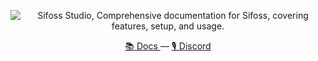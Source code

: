 <p align="center">
<img src="./intro.svg" alt="Sifoss Studio, Comprehensive documentation for Sifoss, covering features, setup, and usage."</p>
<div align="center">
  <a href="https://docs.sifoss.io"> 📚 Docs <a>
  —
  <a href="https://discord.com/invite/sifoss"> 🎙 Discord <a>
</div>
